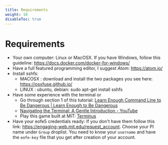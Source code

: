 ```yaml
---
title: Requirements
weight: 10
disableToc: true
---
```


# Requirements

- Your own computer: Linux or MacOSX. If you have Windows, follow this guideline: https://docs.docker.com/docker-for-windows/ 
- Have a full featured programming editor, I suggest _Atom_: https://atom.io/
- Install sshfs: 
	- MACOSX : download and install the _two_ packages you see here: https://osxfuse.github.io/ 
	- LINUX : ubuntu, debian: sudo apt-get install sshfs
- Have some experience with the terminal or
	-  Go through section 1 of this tutorial: [Learn Enough Command Line to Be Dangerous |  Learn Enough to Be Dangerous](https://www.learnenough.com/command-line-tutorial/basics)
	- [Navigating the Terminal: A Gentle Introduction - YouTube](https://www.youtube.com/watch?v=Vhcx4KJbtes&feature=youtu.be)
	- Play this game built at MIT: [Terminus](http://web.mit.edu/mprat/Public/web/Terminus/Web/main.html)
- Have your eofe5 credentials ready: If you don't have them follow this link: https://engaging-web.mit.edu/request_account. Choose your PI name under `Group` droplist. You need to know your `username` and have the `eofe-key` file that you get after creation of your account.
